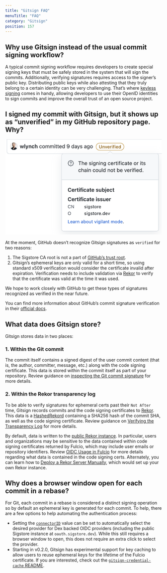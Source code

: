```yaml
---
title: "Gitsign FAQ"
menuTitle: "FAQ"
category: "Gitsign"
position: 157
---
```


## Why use Gitsign instead of the usual commit signing workflow?

A typical commit signing workflow requires developers to create special signing
keys that must be safely stored in the system that will sign the commits.
Additionally, verifying signatures requires access to the signer’s public key.
Distributing public keys while also attesting that they truly belong to a
certain identity can be very challenging. That’s where
[keyless signing](/cosign/openid_signing) comes in handy, allowing developers to
use their OpenID identities to sign commits and improve the overall trust of an
open source project.

## I signed my commit with Gitsign, but it shows up as “unverified” in my GitHub repository page. Why?

![Unverified signed commit](https://github.com/sigstore/gitsign/raw/main/images/unverified.png)

At the moment, GitHub doesn’t recognize Gitsign signatures as `verified` for two
reasons:

1. The Sigstore CA root is not a part of
   [GitHub’s trust root](https://docs.github.com/en/authentication/managing-commit-signature-verification/about-commit-signature-verification#smime-commit-signature-verification).
2. Gitsign’s ephemeral keys are only valid for a short time, so using standard
   x509 verification would consider the certificate invalid after expiration.
   Verification needs to include validation via [Rekor](/rekor/overview) to
   verify that the certificate was valid at the time it was used.

We hope to work closely with GitHub to get these types of signatures recognized
as verified in the near future.

You can find more information about GitHub’s commit signature verification in
their
[official docs](https://docs.github.com/en/authentication/managing-commit-signature-verification/about-commit-signature-verification).

## What data does Gitsign store?

Gitsign stores data in two places:

### 1. Within the Git commit

The commit itself contains a signed digest of the user commit content (that is,
the author, committer, message, etc.) along with the code signing certificate.
This data is stored within the commit itself as part of your repository. Review
guidance on
[inspecting the Git commit signature](#inspecting-the-git-commit-signature) for
more details.

### 2. Within the Rekor transparency log

To be able to verify signatures for ephemeral certs past their `Not After` time,
Gitsign records commits and the code signing certificates to
[Rekor](https://docs.sigstore.dev/rekor/overview/). This data is a
[HashedRekord](https://github.com/sigstore/rekor/blob/e375eb461cae524270889b57a249ff086bea6c05/types.md#hashed-rekord)
containing a SHA256 hash of the commit SHA, as well as the code signing
certificate. Review guidance on
[Verifying the Transparency Log](#verifying-the-transparency-log) for more
details.

By default, data is written to the
[public Rekor instance](https://docs.sigstore.dev/rekor/public-instance). In
particular, users and organizations may be sensitive to the data contained
within code signing certificates returned by Fulcio, which may include user
emails or repository identifiers. Review
[OIDC Usage in Fulcio](/fulcio/oidc-in-fulcio) for more details regarding what
data is contained in the code signing certs. Alternately, you can learn how to
[Deploy a Rekor Server Manually](https://docs.sigstore.dev/rekor/installation/#deploy-a-rekor-server-manually),
which would set up your own Rekor instance.

## Why does a browser window open for each commit in a rebase?

For Git, each commit in a rebase is considered a distinct signing operation so
by default an ephemeral key is generated for each commit. To help, there are a
few options to help automating the authentication process:

- Setting the [`connectorID`](usage.md#configuration) value can be set to
  automatically select the desired provider for Dex backed OIDC providers
  (including the public Sigstore instance at `oauth.sigstore.dev`). While this
  still requires a browser window to open, this does not require an extra click
  to select the provider.
- Starting in v0.2.0, Gitsign has experimental support for key caching to allow
  users to reuse ephemeral keys for the lifetime of the Fulcio certificate. If
  you are interested, check out the
  [`gitsign-credential-cache` README](https://github.com/sigstore/gitsign/tree/main/cmd/gitsign-credential-cache).
